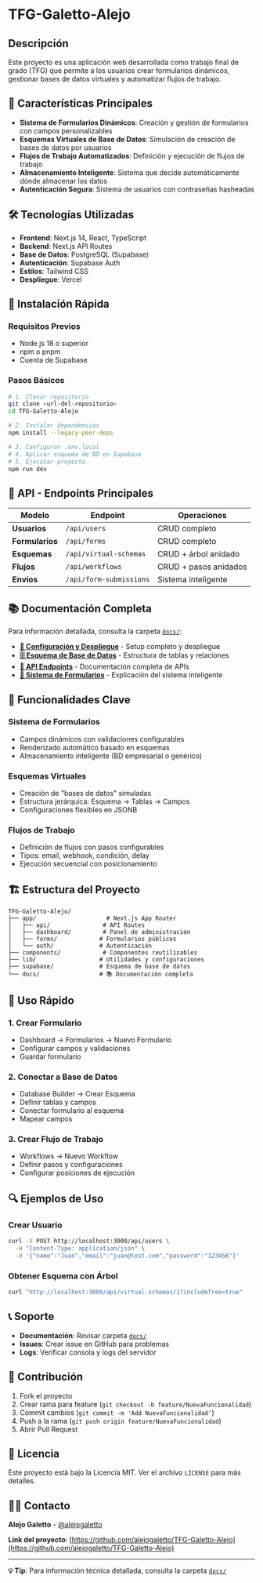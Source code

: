 # TFG-Galetto-Alejo

## Descripción

Este proyecto es una aplicación web desarrollada como trabajo final de grado (TFG) que permite a los usuarios crear formularios dinámicos, gestionar bases de datos virtuales y automatizar flujos de trabajo.

## 🚀 Características Principales

- **Sistema de Formularios Dinámicos**: Creación y gestión de formularios con campos personalizables
- **Esquemas Virtuales de Base de Datos**: Simulación de creación de bases de datos por usuarios
- **Flujos de Trabajo Automatizados**: Definición y ejecución de flujos de trabajo
- **Almacenamiento Inteligente**: Sistema que decide automáticamente dónde almacenar los datos
- **Autenticación Segura**: Sistema de usuarios con contraseñas hasheadas

## 🛠️ Tecnologías Utilizadas

- **Frontend**: Next.js 14, React, TypeScript
- **Backend**: Next.js API Routes
- **Base de Datos**: PostgreSQL (Supabase)
- **Autenticación**: Supabase Auth
- **Estilos**: Tailwind CSS
- **Despliegue**: Vercel

## 📖 Instalación Rápida

### Requisitos Previos
- Node.js 18 o superior
- npm o pnpm
- Cuenta de Supabase

### Pasos Básicos
```bash
# 1. Clonar repositorio
git clone <url-del-repositorio>
cd TFG-Galetto-Alejo

# 2. Instalar dependencias
npm install --legacy-peer-deps

# 3. Configurar .env.local
# 4. Aplicar esquema de BD en Supabase
# 5. Ejecutar proyecto
npm run dev
```

## 🔌 API - Endpoints Principales

| Modelo | Endpoint | Operaciones |
|--------|----------|-------------|
| **Usuarios** | `/api/users` | CRUD completo |
| **Formularios** | `/api/forms` | CRUD completo |
| **Esquemas** | `/api/virtual-schemas` | CRUD + árbol anidado |
| **Flujos** | `/api/workflows` | CRUD + pasos anidados |
| **Envíos** | `/api/form-submissions` | Sistema inteligente |

## 📚 Documentación Completa

Para información detallada, consulta la carpeta [`docs/`](./docs/):

- **[🚀 Configuración y Despliegue](./docs/setup-deployment.md)** - Setup completo y despliegue
- **[🗄️ Esquema de Base de Datos](./docs/database-schema.md)** - Estructura de tablas y relaciones
- **[🔌 API Endpoints](./docs/api-endpoints.md)** - Documentación completa de APIs
- **[📝 Sistema de Formularios](./docs/form-submissions.md)** - Explicación del sistema inteligente

## 🎯 Funcionalidades Clave

### Sistema de Formularios
- Campos dinámicos con validaciones configurables
- Renderizado automático basado en esquemas
- Almacenamiento inteligente (BD empresarial o genérico)

### Esquemas Virtuales
- Creación de "bases de datos" simuladas
- Estructura jerárquica: Esquema → Tablas → Campos
- Configuraciones flexibles en JSONB

### Flujos de Trabajo
- Definición de flujos con pasos configurables
- Tipos: email, webhook, condición, delay
- Ejecución secuencial con posicionamiento

## 🏗️ Estructura del Proyecto

```
TFG-Galetto-Alejo/
├── app/                    # Next.js App Router
│   ├── api/               # API Routes
│   ├── dashboard/         # Panel de administración
│   ├── forms/            # Formularios públicos
│   └── auth/             # Autenticación
├── components/            # Componentes reutilizables
├── lib/                  # Utilidades y configuraciones
├── supabase/             # Esquema de base de datos
└── docs/                 # 📚 Documentación completa
```

## 🚀 Uso Rápido

### 1. Crear Formulario
- Dashboard → Formularios → Nuevo Formulario
- Configurar campos y validaciones
- Guardar formulario

### 2. Conectar a Base de Datos
- Database Builder → Crear Esquema
- Definir tablas y campos
- Conectar formulario al esquema
- Mapear campos

### 3. Crear Flujo de Trabajo
- Workflows → Nuevo Workflow
- Definir pasos y configuraciones
- Configurar posiciones de ejecución

## 🔍 Ejemplos de Uso

### Crear Usuario
```bash
curl -X POST http://localhost:3000/api/users \
  -H "Content-Type: application/json" \
  -d '{"name":"Juan","email":"juan@test.com","password":"123456"}'
```

### Obtener Esquema con Árbol
```bash
curl "http://localhost:3000/api/virtual-schemas/1?includeTree=true"
```

## 📞 Soporte

- **Documentación**: Revisar carpeta [`docs/`](./docs/)
- **Issues**: Crear issue en GitHub para problemas
- **Logs**: Verificar consola y logs del servidor

## 🤝 Contribución

1. Fork el proyecto
2. Crear rama para feature (`git checkout -b feature/NuevaFuncionalidad`)
3. Commit cambios (`git commit -m 'Add NuevaFuncionalidad'`)
4. Push a la rama (`git push origin feature/NuevaFuncionalidad`)
5. Abrir Pull Request

## 📄 Licencia

Este proyecto está bajo la Licencia MIT. Ver el archivo `LICENSE` para más detalles.

## 👨‍💻 Contacto

**Alejo Galetto** - [@alejogaletto](https://github.com/alejogaletto)

**Link del proyecto**: [https://github.com/alejogaletto/TFG-Galetto-Alejo](https://github.com/alejogaletto/TFG-Galetto-Alejo)

---

**💡 Tip**: Para información técnica detallada, consulta la carpeta [`docs/`](./docs/)

